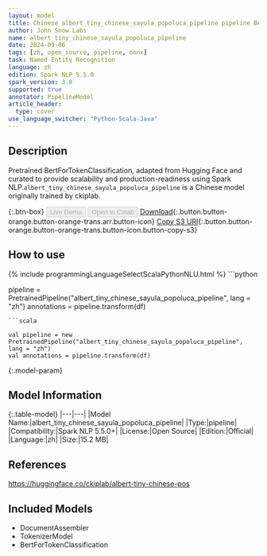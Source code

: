 ```yaml
---
layout: model
title: Chinese albert_tiny_chinese_sayula_popoluca_pipeline pipeline BertForTokenClassification from ckiplab
author: John Snow Labs
name: albert_tiny_chinese_sayula_popoluca_pipeline
date: 2024-09-06
tags: [zh, open_source, pipeline, onnx]
task: Named Entity Recognition
language: zh
edition: Spark NLP 5.5.0
spark_version: 3.0
supported: true
annotator: PipelineModel
article_header:
  type: cover
use_language_switcher: "Python-Scala-Java"
---
```


## Description

Pretrained BertForTokenClassification, adapted from Hugging Face and curated to provide scalability and production-readiness using Spark NLP.`albert_tiny_chinese_sayula_popoluca_pipeline` is a Chinese model originally trained by ckiplab.

{:.btn-box}
<button class="button button-orange" disabled>Live Demo</button>
<button class="button button-orange" disabled>Open in Colab</button>
[Download](https://s3.amazonaws.com/auxdata.johnsnowlabs.com/public/models/albert_tiny_chinese_sayula_popoluca_pipeline_zh_5.5.0_3.0_1725663304494.zip){:.button.button-orange.button-orange-trans.arr.button-icon}
[Copy S3 URI](s3://auxdata.johnsnowlabs.com/public/models/albert_tiny_chinese_sayula_popoluca_pipeline_zh_5.5.0_3.0_1725663304494.zip){:.button.button-orange.button-orange-trans.button-icon.button-copy-s3}

## How to use



<div class="tabs-box" markdown="1">
{% include programmingLanguageSelectScalaPythonNLU.html %}
```python

pipeline = PretrainedPipeline("albert_tiny_chinese_sayula_popoluca_pipeline", lang = "zh")
annotations =  pipeline.transform(df)   

```
```scala

val pipeline = new PretrainedPipeline("albert_tiny_chinese_sayula_popoluca_pipeline", lang = "zh")
val annotations = pipeline.transform(df)

```
</div>

{:.model-param}
## Model Information

{:.table-model}
|---|---|
|Model Name:|albert_tiny_chinese_sayula_popoluca_pipeline|
|Type:|pipeline|
|Compatibility:|Spark NLP 5.5.0+|
|License:|Open Source|
|Edition:|Official|
|Language:|zh|
|Size:|15.2 MB|

## References

https://huggingface.co/ckiplab/albert-tiny-chinese-pos

## Included Models

- DocumentAssembler
- TokenizerModel
- BertForTokenClassification